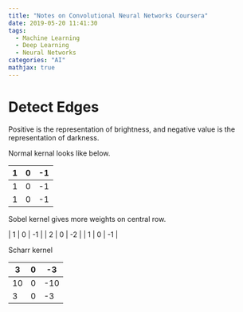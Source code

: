 ```yaml
---
title: "Notes on Convolutional Neural Networks Coursera"
date: 2019-05-20 11:41:30
tags: 
  - Machine Learning
  - Deep Learning
  - Neural Networks
categories: "AI" 
mathjax: true
---
```

# Detect Edges
Positive is the representation of brightness, and negative value is the representation of darkness.

Normal kernal looks like below.

| 1 | 0 | -1 |
|---|---|----|
| 1 | 0 | -1 |
| 1 | 0 | -1 |

Sobel kernel gives more weights on central row.

| 1 | 0 | -1 |
| 2 | 0 | -2 |
| 1 | 0 | -1 |

Scharr kernel

| 3 | 0 | -3 |
|---|---|----|
| 10 | 0 | -10 |
| 3 | 0 | -3 |

